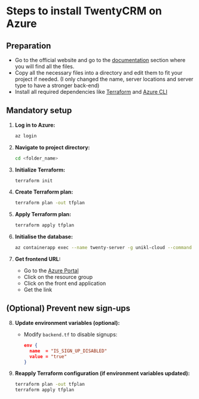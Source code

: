 # Steps to install TwentyCRM on Azure

## Preparation

- Go to the official website and go to the [documentation](https://docs.twenty.com/start/self-hosting/cloud-providers) section where you will find all the files.
- Copy all the necessary files into a directory and edit them to fit your project if needed. (I only changed the name, server locations and server type to have a stronger back-end)
- Install all required dependencies like [Terraform]([https://developer.hashicorp.com/terraform/install](https://developer.hashicorp.com/terraform/install)) and [Azure CLI](https://learn.microsoft.com/en-us/cli/azure/install-azure-cli)

## Mandatory setup

1. **Log in to Azure:**
   ```bash
   az login
   ```

2. **Navigate to project directory:**
   ```bash
   cd <folder_name>
   ```

3. **Initialize Terraform:**
   ```bash
   terraform init
   ```

4. **Create Terraform plan:**
   ```bash
   terraform plan -out tfplan
   ```

5. **Apply Terraform plan:**
   ```bash
   terraform apply tfplan
   ```

6. **Initialise the database:**
   ```bash
   az containerapp exec --name twenty-server -g unikl-cloud --command "yarn database:init:prod"
   ```

7. **Get frontend URL:**
	- Go to the [Azure Portal](https://portal.azure.com/)
	- Click on the resource group
	- Click on the front end application
	- Get the link

## (Optional) Prevent new sign-ups

8. **Update environment variables (optional):**
   - Modify `backend.tf` to disable signups:
     ```json
     env {
       name  = "IS_SIGN_UP_DISABLED"
       value = "true"
     }
     ```

9. **Reapply Terraform configuration (if environment variables updated):**
   ```bash
   terraform plan -out tfplan
   terraform apply tfplan
   ```
